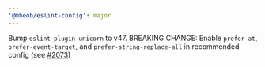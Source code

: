 ```yaml
---
'@mheob/eslint-config': major
---
```


Bump `eslint-plugin-unicorn` to v47.
BREAKING CHANGE: Enable `prefer-at`, `prefer-event-target`, and `prefer-string-replace-all`
in recommended config (see [#2073](https://github.com/sindresorhus/eslint-plugin-unicorn/pull/2073))
